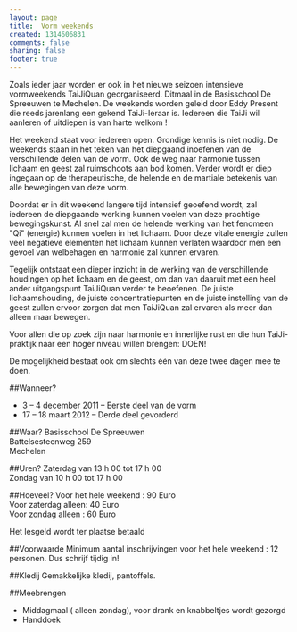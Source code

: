 ```yaml
--- 
layout: page
title: 	Vorm weekends
created: 1314606831
comments: false
sharing: false
footer: true
---
```


Zoals ieder jaar worden er ook in het nieuwe seizoen intensieve vormweekends TaiJiQuan georganiseerd. Ditmaal in de Basisschool De Spreeuwen te Mechelen. De weekends worden geleid door Eddy Present die reeds jarenlang een gekend TaiJi-Ieraar is. Iedereen die TaiJi wil aanleren of uitdiepen is van harte welkom !

Het weekend staat voor iedereen open. Grondige kennis is niet nodig. De weekends staan in het teken van het diepgaand inoefenen van de verschillende delen van de vorm. Ook de weg naar harmonie tussen lichaam en geest zal ruimschoots aan bod komen. Verder wordt er diep ingegaan op de therapeutische, de helende en de martiale betekenis van alle bewegingen van deze vorm.

Doordat er in dit weekend langere tijd intensief geoefend wordt, zal iedereen de diepgaande werking kunnen voelen van deze prachtige bewegingskunst. Al snel zal men de helende werking van het fenomeen "Qi" (energie) kunnen voelen in het lichaam. Door deze vitale energie zullen veel negatieve elementen het lichaam kunnen verlaten waardoor men een gevoel van welbehagen en harmonie zal kunnen ervaren.

Tegelijk ontstaat een dieper inzicht in de werking van de verschillende houdingen op het lichaam en de geest, om dan van daaruit met een heel ander uitgangspunt TaiJiQuan verder te beoefenen. De juiste lichaamshouding, de juiste concentratiepunten en de juiste instelling van de geest zullen ervoor zorgen dat men TaiJiQuan zal ervaren als meer dan alleen maar bewegen.

Voor allen die op zoek zijn naar harmonie en innerlijke rust en die hun TaiJi-praktijk naar een hoger niveau willen brengen: DOEN!

De mogelijkheid bestaat ook om slechts één van deze twee dagen mee te doen.

##Wanneer?
* 3 &ndash; 4 december 2011 &ndash; Eerste deel van de vorm
* 17 &ndash; 18 maart 2012 &ndash; Derde deel gevorderd
<!--
* 27 &ndash; 28 november 2010 &ndash; Tweede stuk van tweede deel
* 29 &ndash; 30 januari 2011 &ndash;  Eerste stuk van tweede deel 
-->

##Waar?
Basisschool De Spreeuwen  
Battelsesteenweg 259   
Mechelen
	
##Uren?
Zaterdag van 13 h 00 tot 17 h 00  
Zondag van 10 h 00 tot 17 h 00

##Hoeveel?
Voor het hele weekend : 90 Euro  
Voor zaterdag alleen: 40 Euro  
Voor zondag alleen : 60 Euro

Het lesgeld wordt ter plaatse betaald

##Voorwaarde
Minimum aantal inschrijvingen voor het hele weekend : 12 personen. Dus schrijf tijdig in!

##Kledij
Gemakkelijke kledij, pantoffels.

##Meebrengen
* Middagmaal ( alleen zondag), voor drank en knabbeltjes wordt gezorgd
* Handdoek